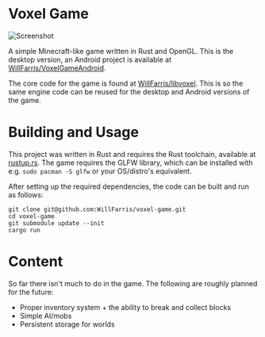 # Voxel Game
![Screenshot](https://user-images.githubusercontent.com/9190155/187536563-14793048-66b4-4bc6-b040-4403f08ec179.png)

A simple Minecraft-like game written in Rust and OpenGL. This is the desktop version, an Android project is available at [WillFarris/VoxelGameAndroid](https://github.com/WillFarris/VoxelGameAndroid).

The core code for the game is found at [WillFarris/libvoxel](https://github.com/WillFarris/libvoxel). This is so the same engine code can be reused for the desktop and Android versions of the game.

# Building and Usage

This project was written in Rust and requires the Rust toolchain, available at [rustup.rs](https://rustup.rs/). The game requires the GLFW library, which can be installed with e.g. `sudo pacman -S glfw` or your OS/distro's equivalent.

After setting up the required dependencies, the code can be built and run as follows:

```
git clone git@github.com:WillFarris/voxel-game.git
cd voxel-game
git submodule update --init
cargo run
```
# Content

So far there isn't much to do in the game. The following are roughly planned for the future:
* Proper inventory system + the ability to break and collect blocks
* Simple AI/mobs
* Persistent storage for worlds
